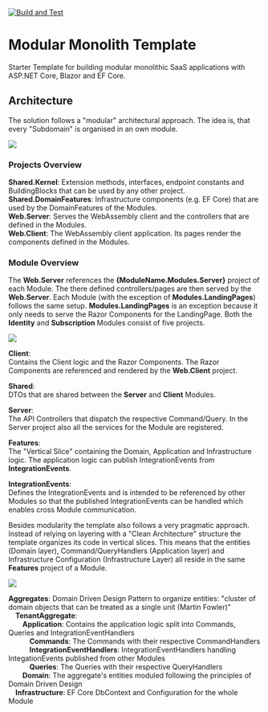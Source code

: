 [![Build and Test](https://github.com/DavidEggenberger/ASPNETCore.Blazor.ModularMonolith.Template/actions/workflows/Build_Test.yml/badge.svg)](https://github.com/DavidEggenberger/ASPNETCore.Blazor.ModularMonolith.Template/actions/workflows/Build_Test.yml)

# Modular Monolith Template

Starter Template for building modular monolithic SaaS applications with ASP.NET Core, Blazor and EF Core.

## Architecture

The solution follows a "modular" architectural approach. The idea is, that every "Subdomain" is organised in an own module. 

<img src="https://raw.githubusercontent.com/DavidEggenberger/ModularMonolith.SaaS.Template/main/Assets/ArchitectureOverview.png" />

### Projects Overview

**Shared.Kernel**: Extension methods, interfaces, endpoint constants and BuildingBlocks that can be used by any other project. <br/>
**Shared.DomainFeatures**: Infrastructure components (e.g. EF Core) that are used by the DomainFeatures of the Modules.<br/> 
**Web.Server**: Serves the WebAssembly client and the controllers that are defined in the Modules.<br/>
**Web.Client**: The WebAssembly client application. Its pages render the components defined in the Modules.<br/>

### Module Overview

The **Web.Server** references the **{ModuleName.Modules.Server}** project of each Module. The there defined controllers/pages are then served by the **Web.Server**. Each Module (with the exception of **Modules.LandingPages**) follows the same setup. **Modules.LandingPages** is an exception because it only needs to serve the Razor Components for the LandingPage. Both the **Identity** and **Subscription** Modules consist of five projects.

<img src="https://raw.githubusercontent.com/DavidEggenberger/ModularMonolith.SaaS.Template/main/Assets/ModuleOverview.png" />

**Client**:
<br/>Contains the Client logic and the Razor Components. The Razor Components are referenced and rendered by the **Web.Client** project. <br/>

**Shared**: 
<br/> DTOs that are shared between the **Server** and **Client** Modules. <br/> 

**Server**: 
<br/>The API Controllers that dispatch the respective Command/Query. In the Server project also all the services for the Module are registered. <br/>

**Features**: 
<br/>The "Vertical Slice" containing the Domain, Application and Infrastructure logic. The application logic can publish IntegrationEvents from **IntegrationEvents**.<br/>

**IntegrationEvents**: 
<br/>Defines the IntegrationEvents and is intended to be referenced by other Modules so that the published IntegrationEvents can be handled which enables cross Module communication.

Besides modularity the template also follows a very pragmatic approach. Instead of relying on layering with a "Clean Architecture" structure the template organizes its code in vertical slices. This means that the entities (Domain layer), Command/QueryHandlers (Application layer) and Infrastructure Configuration (Infrastructure Layer) all reside in the same **Features** project of a Module.  

<img src="https://raw.githubusercontent.com/DavidEggenberger/ModularMonolith.SaaS.Template/main/Assets/FeaturesOverview.png" />

**Aggregates**: Domain Driven Design Pattern to organize entities: "cluster of domain objects that can be treated as a single unit (Martin Fowler)"<br/>
 **TenantAggregate**: <br/>
  **Application**: Contains the application logic split into Commands, Queries and IntegrationEventHandlers<br/> 
   **Commands**: The Commands with their respective CommandHandlers <br/>
   **IntegrationEventHandlers**: IntegrationEventHandlers handling IntegationEvents published from other Modules<br/>
   **Queries**: The Queries with their respective QueryHandlers <br/>
  **Domain**: The aggregate's entities moduled following the principles of Domain Driven Design <br/> 
 **Infrastructure**: EF Core DbContext and Configuration for the whole Module



